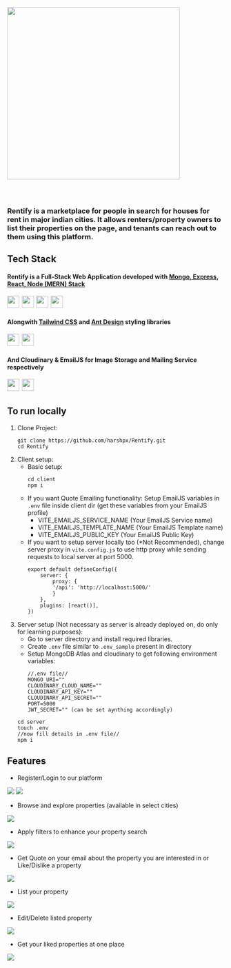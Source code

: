 <img src="./client/src/assets/logofull.png" style="margin-bottom:40px; width:400px"/>

### Rentify is a marketplace for people in search for houses for rent in major indian cities. It allows renters/property owners to list their properties on the page, and tenants can reach out to them using this platform.

## Tech Stack

#### Rentify is a Full-Stack Web Application developed with <ins>Mongo, Express, React, Node (MERN) Stack</ins>
<div style="font-size:20px">
<img width="28" src="https://cdn.simpleicons.org/mongodb/"/>
<img width="28" src="https://cdn.simpleicons.org/express/white"/>
<img width="28" src="https://cdn.simpleicons.org/react/"/>
<img width="28" src="https://cdn.simpleicons.org/nodedotjs/"/>
</div>

#### Alongwith <ins>Tailwind CSS</ins> and <ins>Ant Design</ins> styling libraries
<div style="font-size:20px">
<img width="28" src="https://cdn.simpleicons.org/tailwindcss/"/>
<img width="28" src="https://cdn.simpleicons.org/antdesign/"/>
</div>

#### And Cloudinary & EmailJS for Image Storage and Mailing Service respectively
<div style="font-size:20px">
<img width="28" src="https://cdn.simpleicons.org/cloudinary/"/>
<img width="28" src="https://cdn.simpleicons.org/minutemailer/"/>
</div>




## To run locally
1. Clone Project:
    ```
    git clone https://github.com/harshpx/Rentify.git
    cd Rentify
    ```
2. Client setup:
    * Basic setup:
        ```
        cd client
        npm i
        ```
    * If you want Quote Emailing functionality: Setup EmailJS variables in `.env` file inside client dir (get these variables from your EmailJS profile)
        * VITE_EMAILJS_SERVICE_NAME (Your EmailJS Service name)
        * VITE_EMAILJS_TEMPLATE_NAME (Your EmailJS Template name)
        * VITE_EMAILJS_PUBLIC_KEY (Your EmailJS Public Key)
    * If you want to setup server locally too (*Not Recommended), change server proxy in `vite.config.js` to use http proxy while sending requests to local server at port 5000.
        ```
        export default defineConfig({
            server: {
                proxy: {
                '/api': 'http://localhost:5000/'
                }
            },
            plugins: [react()],
        })
        ```
3. Server setup (Not necessary as server is already deployed on, do only for learning purposes):
    * Go to server directory and install required libraries.
    * Create `.env` file similar to `.env_sample` present in directory 
    * Setup MongoDB Atlas and cloudinary to get following environment variables:
        ```
        //.env file//
        MONGO_URI=""
        CLOUDINARY_CLOUD_NAME=""
        CLOUDINARY_API_KEY=""
        CLOUDINARY_API_SECRET=""
        PORT=5000
        JWT_SECRET="" (can be set aynthing accordingly)
        ```
    ```
    cd server
    touch .env
    //now fill details in .env file//
    npm i
    ```


## Features
* Register/Login to our platform<br/>
<img src="./client/src/assets/ss/0.png" style="max-width:700px"/>
<img src="./client/src/assets/ss/00.png" style="max-width:700px"/>

* Browse and explore properties (available in select cities)<br/>
<img src="./client/src/assets/ss/1.png" style="max-width:700px"/> 

* Apply filters to enhance your property search<br/>
<img src="./client/src/assets/ss/5.png" style="max-width:700px"/> 

* Get Quote on your email about the property you are interested in or Like/Dislike a property
<img src="./client/src/assets/ss/3.png" style="max-width:700px"/>

* List your property <br/>
<img src="./client/src/assets/ss/2.png" style="max-width:700px"/> 

* Edit/Delete listed property <br/>
<img src="./client/src/assets/ss/4.png" style="max-width:700px"/> 

* Get your liked properties at one place<br/>
<img src="./client/src/assets/ss/6.png" style="max-width:700px"/> 
